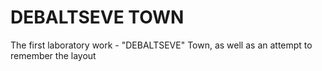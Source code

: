 # DEBALTSEVE TOWN 
The first laboratory work - "DEBALTSEVE" Town, as well as an attempt to remember the layout

